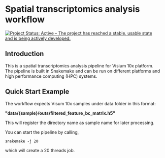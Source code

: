 # Spatial transcriptomics analysis workflow
[![Project Status: Active – The project has reached a stable, usable state and is being actively developed.](http://www.repostatus.org/badges/latest/active.svg)](http://www.repostatus.org/#active) 

Introduction
------------

This is a spatial transcriptomics analysis pipeline for Visium 10x platform. The pipeline is built in Snakemake and can be run on different platforms and high performance computing (HPC) systems.


Quick Start Example
-------------------

The workflow expects Visum 10x samples under data folder in this format:

__"data/{sample}/outs/filtered_feature_bc_matrix.h5"__

This will register the directory name as sample name for later processing.

You can start the pipeline by calling,

```
snakemake -j 20

```

which will create a 20 threads job.
